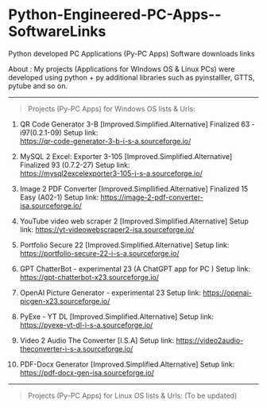 # Python-Engineered-PC-Apps--SoftwareLinks
Python developed PC Applications (Py-PC Apps) Software downloads links

About :
My projects (Applications for WIndows OS & Linux PCs) were developed using python + py additional libraries such as pyinstalller, GTTS, pytube and so on.

-----------------------------------------------------------------------------------------------------------------------------------

>  Projects (Py-PC Apps) for Windows OS lists & Urls:     

1) QR Code Generator 3-B [Improved.Simplified.Alternative] Finalized 63 - i97(0.2.1-09) Setup link:                                          
      https://qr-code-generator-3-b-i-s-a.sourceforge.io/

2) MySQL 2 Excel: Exporter 3-105 [Improved.Simplified.Alternative] Finalized 93 (0.7.2-27) Setup link:    
      https://mysql2excelexporter3-105-i-s-a.sourceforge.io/
    
3) Image 2 PDF Converter [Improved.Simpllified.Alternative] Finalized 15 Easy (A02-1) Setup link:
      https://image-2-pdf-converter-isa.sourceforge.io/

4) YouTube video web scraper 2 [Improved.Simplified.Alternative] Setup link:
       https://yt-videowebscraper2-isa.sourceforge.io/

5) Portfolio Secure 22 [Improved.Simplified.Alternative] Setup link:
      https://portfolio-secure-22-i-s-a.sourceforge.io/

6) GPT ChatterBot - experimental 23 (A ChatGPT app for PC ) Setup link:
      https://gpt-chatterbot-x23.sourceforge.io/

7) OpenAI Picture Generator - experimental 23 Setup link:
      https://openai-picgen-x23.sourceforge.io/

8) PyExe - YT DL [Improved.Simplified.Alternative] Setup link:
      https://pyexe-yt-dl-i-s-a.sourceforge.io/

9) Video 2 Audio The Converter [I.S.A] Setup link:
      https://video2audio-theconverter-i-s-a.sourceforge.io/
   
10) PDF-Docx Generator [Improved.Simplified.Alternative] Setup link:
       https://pdf-docx-gen-isa.sourceforge.io/
    
-----------------------------------------------------------------------------------------------------------------------------------

> Projects (Py-PC Apps) for Linux OS lists & Urls: (To be updated)

